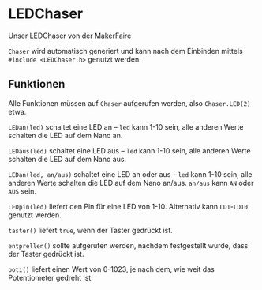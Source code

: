 # LEDChaser
Unser LEDChaser von der MakerFaire

`Chaser` wird automatisch generiert und kann nach dem Einbinden mittels `#include <LEDChaser.h>` genutzt werden.

## Funktionen

Alle Funktionen müssen auf `Chaser` aufgerufen werden, also `Chaser.LED(2)` etwa.

`LEDan(led)` schaltet eine LED an – `led` kann 1-10 sein, alle anderen Werte schalten die LED auf dem Nano an.

`LEDaus(led)` schaltet eine LED aus – `led` kann 1-10 sein, alle anderen Werte schalten die LED auf dem Nano aus.

`LEDan(led, an/aus)` schaltet eine LED an oder aus – `led` kann 1-10 sein, alle anderen Werte schalten die LED auf
dem Nano an/aus. `an/aus` kann `AN` oder `AUS` sein.

`LEDpin(led)` liefert den Pin für eine LED von 1-10. Alternativ kann `LD1`-`LD10` genutzt werden.

`taster()` liefert `true`, wenn der Taster gedrückt ist.

`entprellen()` sollte aufgerufen werden, nachdem festgestellt wurde, dass der Taster gedrückt ist.

`poti()` liefert einen Wert von 0-1023, je nach dem, wie weit das Potentiometer gedreht ist.
